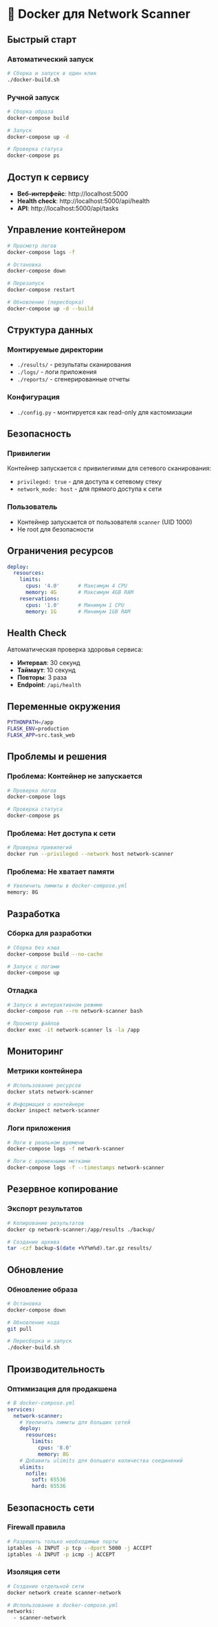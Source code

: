 # 🐳 Docker для Network Scanner

## Быстрый старт

### Автоматический запуск
```bash
# Сборка и запуск в один клик
./docker-build.sh
```

### Ручной запуск
```bash
# Сборка образа
docker-compose build

# Запуск
docker-compose up -d

# Проверка статуса
docker-compose ps
```

## Доступ к сервису

- **Веб-интерфейс**: http://localhost:5000
- **Health check**: http://localhost:5000/api/health
- **API**: http://localhost:5000/api/tasks

## Управление контейнером

```bash
# Просмотр логов
docker-compose logs -f

# Остановка
docker-compose down

# Перезапуск
docker-compose restart

# Обновление (пересборка)
docker-compose up -d --build
```

## Структура данных

### Монтируемые директории
- `./results/` - результаты сканирования
- `./logs/` - логи приложения
- `./reports/` - сгенерированные отчеты

### Конфигурация
- `./config.py` - монтируется как read-only для кастомизации

## Безопасность

### Привилегии
Контейнер запускается с привилегиями для сетевого сканирования:
- `privileged: true` - для доступа к сетевому стеку
- `network_mode: host` - для прямого доступа к сети

### Пользователь
- Контейнер запускается от пользователя `scanner` (UID 1000)
- Не root для безопасности

## Ограничения ресурсов

```yaml
deploy:
  resources:
    limits:
      cpus: '4.0'      # Максимум 4 CPU
      memory: 4G       # Максимум 4GB RAM
    reservations:
      cpus: '1.0'      # Минимум 1 CPU
      memory: 1G       # Минимум 1GB RAM
```

## Health Check

Автоматическая проверка здоровья сервиса:
- **Интервал**: 30 секунд
- **Таймаут**: 10 секунд
- **Повторы**: 3 раза
- **Endpoint**: `/api/health`

## Переменные окружения

```bash
PYTHONPATH=/app
FLASK_ENV=production
FLASK_APP=src.task_web
```

## Проблемы и решения

### Проблема: Контейнер не запускается
```bash
# Проверка логов
docker-compose logs

# Проверка статуса
docker-compose ps
```

### Проблема: Нет доступа к сети
```bash
# Проверка привилегий
docker run --privileged --network host network-scanner
```

### Проблема: Не хватает памяти
```bash
# Увеличить лимиты в docker-compose.yml
memory: 8G
```

## Разработка

### Сборка для разработки
```bash
# Сборка без кэша
docker-compose build --no-cache

# Запуск с логами
docker-compose up
```

### Отладка
```bash
# Запуск в интерактивном режиме
docker-compose run --rm network-scanner bash

# Просмотр файлов
docker exec -it network-scanner ls -la /app
```

## Мониторинг

### Метрики контейнера
```bash
# Использование ресурсов
docker stats network-scanner

# Информация о контейнере
docker inspect network-scanner
```

### Логи приложения
```bash
# Логи в реальном времени
docker-compose logs -f network-scanner

# Логи с временными метками
docker-compose logs -f --timestamps network-scanner
```

## Резервное копирование

### Экспорт результатов
```bash
# Копирование результатов
docker cp network-scanner:/app/results ./backup/

# Создание архива
tar -czf backup-$(date +%Y%m%d).tar.gz results/
```

## Обновление

### Обновление образа
```bash
# Остановка
docker-compose down

# Обновление кода
git pull

# Пересборка и запуск
./docker-build.sh
```

## Производительность

### Оптимизация для продакшена
```yaml
# В docker-compose.yml
services:
  network-scanner:
    # Увеличить лимиты для больших сетей
    deploy:
      resources:
        limits:
          cpus: '8.0'
          memory: 8G
    # Добавить ulimits для большего количества соединений
    ulimits:
      nofile:
        soft: 65536
        hard: 65536
```

## Безопасность сети

### Firewall правила
```bash
# Разрешить только необходимые порты
iptables -A INPUT -p tcp --dport 5000 -j ACCEPT
iptables -A INPUT -p icmp -j ACCEPT
```

### Изоляция сети
```bash
# Создание отдельной сети
docker network create scanner-network

# Использование в docker-compose.yml
networks:
  - scanner-network
```
